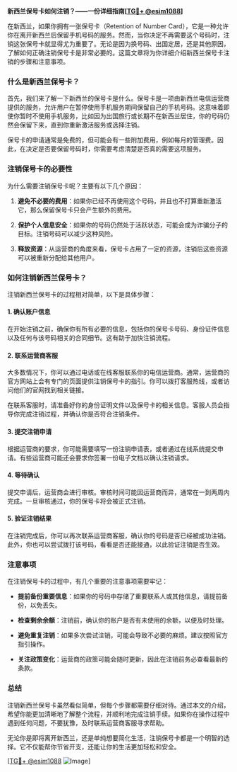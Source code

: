 **新西兰保号卡如何注销？——一份详细指南[[TG💪+ @esim1088](https://t.me/s/esim1088)]**

在新西兰，如果你拥有一张保号卡（Retention of Number Card），它是一种允许你在离开新西兰后保留手机号码的服务。然而，当你决定不再需要这个号码时，注销这张保号卡就显得尤为重要了。无论是因为换号码、出国定居，还是其他原因，了解如何正确注销保号卡是非常必要的。这篇文章将为你详细介绍新西兰保号卡注销的步骤和注意事项。

### 什么是新西兰保号卡？

首先，我们来了解一下新西兰的保号卡是什么。保号卡是一项由新西兰电信运营商提供的服务，允许用户在暂停使用手机服务期间保留自己的手机号码。这意味着即使你暂时不使用手机服务，比如因为出国旅行或长期不在新西兰居住，你的号码仍然会保留下来，直到你重新激活服务或选择注销。

保号卡的申请通常是免费的，但可能会有一些附加费用，例如每月的管理费。因此，在决定是否要保留号码时，你需要考虑清楚是否真的需要这项服务。

### 注销保号卡的必要性

为什么需要注销保号卡呢？主要有以下几个原因：

1. **避免不必要的费用**：如果你已经不再使用这个号码，并且也不打算重新激活它，那么保留保号卡只会产生额外的费用。
   
2. **保护个人信息安全**：如果你的号码仍然处于活跃状态，可能会成为诈骗分子的目标。注销号码可以减少这种风险。

3. **释放资源**：从运营商的角度来看，保号卡占用了一定的资源，注销后这些资源可以被重新分配给其他用户。

### 如何注销新西兰保号卡？

注销新西兰保号卡的过程相对简单，以下是具体步骤：

#### 1. 确认账户信息

在开始注销之前，确保你有所有必要的信息，包括你的保号卡号码、身份证件信息以及任何与该号码相关的合同细节。这有助于加快注销流程。

#### 2. 联系运营商客服

大多数情况下，你可以通过电话或在线客服联系你的电信运营商。通常，运营商的官方网站上会有专门的页面提供注销保号卡的指引。你可以拨打客服热线，或者访问他们的官网找到相关链接。

在联系客服时，请准备好你的身份证明文件以及保号卡的相关信息。客服人员会指导你完成注销过程，并确认你是否符合注销条件。

#### 3. 提交注销申请

根据运营商的要求，你可能需要填写一份注销申请表，或者通过在线系统提交申请。有些运营商可能还会要求你签署一份电子文档以确认注销请求。

#### 4. 等待确认

提交申请后，运营商会进行审核。审核时间可能因运营商而异，通常在一到两周内完成。一旦审核通过，你的保号卡将会被正式注销。

#### 5. 验证注销结果

在注销完成后，你可以再次联系运营商客服，确认你的号码是否已经被成功注销。此外，你也可以尝试拨打该号码，看看是否还能接通，以此验证注销是否生效。

### 注意事项

在注销保号卡的过程中，有几个重要的注意事项需要牢记：

- **提前备份重要信息**：如果你的号码中存储了重要联系人或其他信息，请提前备份，以免丢失。
  
- **检查剩余余额**：注销前，确认你的账户是否有未使用的余额，以便及时处理。

- **避免重复注销**：如果多次尝试注销，可能会导致不必要的麻烦。建议按照官方指引操作。

- **关注政策变化**：运营商的政策可能会随时更新，因此在注销前务必查看最新的条款。

### 总结

注销新西兰保号卡虽然看似简单，但每个步骤都需要仔细对待。通过本文的介绍，希望你能更加清晰地了解整个流程，并顺利地完成注销手续。如果你在操作过程中遇到任何问题，不要犹豫，及时联系运营商客服寻求帮助。

无论你是即将离开新西兰，还是单纯想要简化生活，注销保号卡都是一个明智的选择。它不仅能帮你节省开支，还能让你的生活更加轻松和安全。

[[TG💪+ @esim1088](https://t.me/s/esim1088) ![Image](https://i.postimg.cc/4NQfJmqS/Snipaste-2025-05-13-00-14-12.png)]